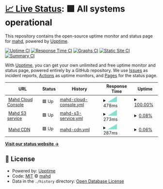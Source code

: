 # [📈 Live Status](https://status.mahd.cloud): <!--live status--> **🟩 All systems operational**

This repository contains the open-source uptime monitor and status page for [mahd](https://mahd.dev), powered by [Upptime](https://github.com/upptime/upptime).

[![Uptime CI](https://github.com/mahd-dev/mahd-cloud-status/workflows/Uptime%20CI/badge.svg)](https://github.com/mahd-dev/mahd-cloud-status/actions?query=workflow%3A%22Uptime+CI%22)
[![Response Time CI](https://github.com/mahd-dev/mahd-cloud-status/workflows/Response%20Time%20CI/badge.svg)](https://github.com/mahd-dev/mahd-cloud-status/actions?query=workflow%3A%22Response+Time+CI%22)
[![Graphs CI](https://github.com/mahd-dev/mahd-cloud-status/workflows/Graphs%20CI/badge.svg)](https://github.com/mahd-dev/mahd-cloud-status/actions?query=workflow%3A%22Graphs+CI%22)
[![Static Site CI](https://github.com/mahd-dev/mahd-cloud-status/workflows/Static%20Site%20CI/badge.svg)](https://github.com/mahd-dev/mahd-cloud-status/actions?query=workflow%3A%22Static+Site+CI%22)
[![Summary CI](https://github.com/mahd-dev/mahd-cloud-status/workflows/Summary%20CI/badge.svg)](https://github.com/mahd-dev/mahd-cloud-status/actions?query=workflow%3A%22Summary+CI%22)

With [Upptime](https://upptime.js.org), you can get your own unlimited and free uptime monitor and status page, powered entirely by a GitHub repository. We use [Issues](https://github.com/mahd-dev/mahd-cloud-status/issues) as incident reports, [Actions](https://github.com/mahd-dev/mahd-cloud-status/actions) as uptime monitors, and [Pages](https://status.mahd.cloud) for the status page.

<!--start: status pages-->
<!-- This summary is generated by Upptime (https://github.com/upptime/upptime) -->
<!-- Do not edit this manually, your changes will be overwritten -->
<!-- prettier-ignore -->
| URL | Status | History | Response Time | Uptime |
| --- | ------ | ------- | ------------- | ------ |
| <img alt="" src="https://icons.duckduckgo.com/ip3/console.mahd.cloud.ico" height="13"> [Mahd Cloud Console](https://console.mahd.cloud) | 🟩 Up | [mahd-cloud-console.yml](https://github.com/mahd-dev/mahd-cloud-status/commits/HEAD/history/mahd-cloud-console.yml) | <details><summary><img alt="Response time graph" src="./graphs/mahd-cloud-console/response-time-week.png" height="20"> 478ms</summary><br><a href="https://status.mahd.cloud/history/mahd-cloud-console"><img alt="Response time 478" src="https://img.shields.io/endpoint?url=https%3A%2F%2Fraw.githubusercontent.com%2Fmahd-dev%2Fmahd-cloud-status%2FHEAD%2Fapi%2Fmahd-cloud-console%2Fresponse-time.json"></a><br><a href="https://status.mahd.cloud/history/mahd-cloud-console"><img alt="24-hour response time 478" src="https://img.shields.io/endpoint?url=https%3A%2F%2Fraw.githubusercontent.com%2Fmahd-dev%2Fmahd-cloud-status%2FHEAD%2Fapi%2Fmahd-cloud-console%2Fresponse-time-day.json"></a><br><a href="https://status.mahd.cloud/history/mahd-cloud-console"><img alt="7-day response time 478" src="https://img.shields.io/endpoint?url=https%3A%2F%2Fraw.githubusercontent.com%2Fmahd-dev%2Fmahd-cloud-status%2FHEAD%2Fapi%2Fmahd-cloud-console%2Fresponse-time-week.json"></a><br><a href="https://status.mahd.cloud/history/mahd-cloud-console"><img alt="30-day response time 478" src="https://img.shields.io/endpoint?url=https%3A%2F%2Fraw.githubusercontent.com%2Fmahd-dev%2Fmahd-cloud-status%2FHEAD%2Fapi%2Fmahd-cloud-console%2Fresponse-time-month.json"></a><br><a href="https://status.mahd.cloud/history/mahd-cloud-console"><img alt="1-year response time 478" src="https://img.shields.io/endpoint?url=https%3A%2F%2Fraw.githubusercontent.com%2Fmahd-dev%2Fmahd-cloud-status%2FHEAD%2Fapi%2Fmahd-cloud-console%2Fresponse-time-year.json"></a></details> | <details><summary><a href="https://status.mahd.cloud/history/mahd-cloud-console">100.00%</a></summary><a href="https://status.mahd.cloud/history/mahd-cloud-console"><img alt="All-time uptime 100.00%" src="https://img.shields.io/endpoint?url=https%3A%2F%2Fraw.githubusercontent.com%2Fmahd-dev%2Fmahd-cloud-status%2FHEAD%2Fapi%2Fmahd-cloud-console%2Fuptime.json"></a><br><a href="https://status.mahd.cloud/history/mahd-cloud-console"><img alt="24-hour uptime 100.00%" src="https://img.shields.io/endpoint?url=https%3A%2F%2Fraw.githubusercontent.com%2Fmahd-dev%2Fmahd-cloud-status%2FHEAD%2Fapi%2Fmahd-cloud-console%2Fuptime-day.json"></a><br><a href="https://status.mahd.cloud/history/mahd-cloud-console"><img alt="7-day uptime 100.00%" src="https://img.shields.io/endpoint?url=https%3A%2F%2Fraw.githubusercontent.com%2Fmahd-dev%2Fmahd-cloud-status%2FHEAD%2Fapi%2Fmahd-cloud-console%2Fuptime-week.json"></a><br><a href="https://status.mahd.cloud/history/mahd-cloud-console"><img alt="30-day uptime 100.00%" src="https://img.shields.io/endpoint?url=https%3A%2F%2Fraw.githubusercontent.com%2Fmahd-dev%2Fmahd-cloud-status%2FHEAD%2Fapi%2Fmahd-cloud-console%2Fuptime-month.json"></a><br><a href="https://status.mahd.cloud/history/mahd-cloud-console"><img alt="1-year uptime 100.00%" src="https://img.shields.io/endpoint?url=https%3A%2F%2Fraw.githubusercontent.com%2Fmahd-dev%2Fmahd-cloud-status%2FHEAD%2Fapi%2Fmahd-cloud-console%2Fuptime-year.json"></a></details>
| <img alt="" src="https://icons.duckduckgo.com/ip3/s3.mahd.cloud.ico" height="13"> [Mahd S3 service](https://s3.mahd.cloud) | 🟩 Up | [mahd-s3-service.yml](https://github.com/mahd-dev/mahd-cloud-status/commits/HEAD/history/mahd-s3-service.yml) | <details><summary><img alt="Response time graph" src="./graphs/mahd-s3-service/response-time-week.png" height="20"> 273ms</summary><br><a href="https://status.mahd.cloud/history/mahd-s3-service"><img alt="Response time 273" src="https://img.shields.io/endpoint?url=https%3A%2F%2Fraw.githubusercontent.com%2Fmahd-dev%2Fmahd-cloud-status%2FHEAD%2Fapi%2Fmahd-s3-service%2Fresponse-time.json"></a><br><a href="https://status.mahd.cloud/history/mahd-s3-service"><img alt="24-hour response time 273" src="https://img.shields.io/endpoint?url=https%3A%2F%2Fraw.githubusercontent.com%2Fmahd-dev%2Fmahd-cloud-status%2FHEAD%2Fapi%2Fmahd-s3-service%2Fresponse-time-day.json"></a><br><a href="https://status.mahd.cloud/history/mahd-s3-service"><img alt="7-day response time 273" src="https://img.shields.io/endpoint?url=https%3A%2F%2Fraw.githubusercontent.com%2Fmahd-dev%2Fmahd-cloud-status%2FHEAD%2Fapi%2Fmahd-s3-service%2Fresponse-time-week.json"></a><br><a href="https://status.mahd.cloud/history/mahd-s3-service"><img alt="30-day response time 273" src="https://img.shields.io/endpoint?url=https%3A%2F%2Fraw.githubusercontent.com%2Fmahd-dev%2Fmahd-cloud-status%2FHEAD%2Fapi%2Fmahd-s3-service%2Fresponse-time-month.json"></a><br><a href="https://status.mahd.cloud/history/mahd-s3-service"><img alt="1-year response time 273" src="https://img.shields.io/endpoint?url=https%3A%2F%2Fraw.githubusercontent.com%2Fmahd-dev%2Fmahd-cloud-status%2FHEAD%2Fapi%2Fmahd-s3-service%2Fresponse-time-year.json"></a></details> | <details><summary><a href="https://status.mahd.cloud/history/mahd-s3-service">0.08%</a></summary><a href="https://status.mahd.cloud/history/mahd-s3-service"><img alt="All-time uptime 0.08%" src="https://img.shields.io/endpoint?url=https%3A%2F%2Fraw.githubusercontent.com%2Fmahd-dev%2Fmahd-cloud-status%2FHEAD%2Fapi%2Fmahd-s3-service%2Fuptime.json"></a><br><a href="https://status.mahd.cloud/history/mahd-s3-service"><img alt="24-hour uptime 0.08%" src="https://img.shields.io/endpoint?url=https%3A%2F%2Fraw.githubusercontent.com%2Fmahd-dev%2Fmahd-cloud-status%2FHEAD%2Fapi%2Fmahd-s3-service%2Fuptime-day.json"></a><br><a href="https://status.mahd.cloud/history/mahd-s3-service"><img alt="7-day uptime 0.08%" src="https://img.shields.io/endpoint?url=https%3A%2F%2Fraw.githubusercontent.com%2Fmahd-dev%2Fmahd-cloud-status%2FHEAD%2Fapi%2Fmahd-s3-service%2Fuptime-week.json"></a><br><a href="https://status.mahd.cloud/history/mahd-s3-service"><img alt="30-day uptime 0.08%" src="https://img.shields.io/endpoint?url=https%3A%2F%2Fraw.githubusercontent.com%2Fmahd-dev%2Fmahd-cloud-status%2FHEAD%2Fapi%2Fmahd-s3-service%2Fuptime-month.json"></a><br><a href="https://status.mahd.cloud/history/mahd-s3-service"><img alt="1-year uptime 0.08%" src="https://img.shields.io/endpoint?url=https%3A%2F%2Fraw.githubusercontent.com%2Fmahd-dev%2Fmahd-cloud-status%2FHEAD%2Fapi%2Fmahd-s3-service%2Fuptime-year.json"></a></details>
| <img alt="" src="https://icons.duckduckgo.com/ip3/cdn.mahd.cloud.ico" height="13"> [Mahd CDN](https://cdn.mahd.cloud) | 🟩 Up | [mahd-cdn.yml](https://github.com/mahd-dev/mahd-cloud-status/commits/HEAD/history/mahd-cdn.yml) | <details><summary><img alt="Response time graph" src="./graphs/mahd-cdn/response-time-week.png" height="20"> 287ms</summary><br><a href="https://status.mahd.cloud/history/mahd-cdn"><img alt="Response time 287" src="https://img.shields.io/endpoint?url=https%3A%2F%2Fraw.githubusercontent.com%2Fmahd-dev%2Fmahd-cloud-status%2FHEAD%2Fapi%2Fmahd-cdn%2Fresponse-time.json"></a><br><a href="https://status.mahd.cloud/history/mahd-cdn"><img alt="24-hour response time 287" src="https://img.shields.io/endpoint?url=https%3A%2F%2Fraw.githubusercontent.com%2Fmahd-dev%2Fmahd-cloud-status%2FHEAD%2Fapi%2Fmahd-cdn%2Fresponse-time-day.json"></a><br><a href="https://status.mahd.cloud/history/mahd-cdn"><img alt="7-day response time 287" src="https://img.shields.io/endpoint?url=https%3A%2F%2Fraw.githubusercontent.com%2Fmahd-dev%2Fmahd-cloud-status%2FHEAD%2Fapi%2Fmahd-cdn%2Fresponse-time-week.json"></a><br><a href="https://status.mahd.cloud/history/mahd-cdn"><img alt="30-day response time 287" src="https://img.shields.io/endpoint?url=https%3A%2F%2Fraw.githubusercontent.com%2Fmahd-dev%2Fmahd-cloud-status%2FHEAD%2Fapi%2Fmahd-cdn%2Fresponse-time-month.json"></a><br><a href="https://status.mahd.cloud/history/mahd-cdn"><img alt="1-year response time 287" src="https://img.shields.io/endpoint?url=https%3A%2F%2Fraw.githubusercontent.com%2Fmahd-dev%2Fmahd-cloud-status%2FHEAD%2Fapi%2Fmahd-cdn%2Fresponse-time-year.json"></a></details> | <details><summary><a href="https://status.mahd.cloud/history/mahd-cdn">0.06%</a></summary><a href="https://status.mahd.cloud/history/mahd-cdn"><img alt="All-time uptime 0.06%" src="https://img.shields.io/endpoint?url=https%3A%2F%2Fraw.githubusercontent.com%2Fmahd-dev%2Fmahd-cloud-status%2FHEAD%2Fapi%2Fmahd-cdn%2Fuptime.json"></a><br><a href="https://status.mahd.cloud/history/mahd-cdn"><img alt="24-hour uptime 0.06%" src="https://img.shields.io/endpoint?url=https%3A%2F%2Fraw.githubusercontent.com%2Fmahd-dev%2Fmahd-cloud-status%2FHEAD%2Fapi%2Fmahd-cdn%2Fuptime-day.json"></a><br><a href="https://status.mahd.cloud/history/mahd-cdn"><img alt="7-day uptime 0.06%" src="https://img.shields.io/endpoint?url=https%3A%2F%2Fraw.githubusercontent.com%2Fmahd-dev%2Fmahd-cloud-status%2FHEAD%2Fapi%2Fmahd-cdn%2Fuptime-week.json"></a><br><a href="https://status.mahd.cloud/history/mahd-cdn"><img alt="30-day uptime 0.06%" src="https://img.shields.io/endpoint?url=https%3A%2F%2Fraw.githubusercontent.com%2Fmahd-dev%2Fmahd-cloud-status%2FHEAD%2Fapi%2Fmahd-cdn%2Fuptime-month.json"></a><br><a href="https://status.mahd.cloud/history/mahd-cdn"><img alt="1-year uptime 0.06%" src="https://img.shields.io/endpoint?url=https%3A%2F%2Fraw.githubusercontent.com%2Fmahd-dev%2Fmahd-cloud-status%2FHEAD%2Fapi%2Fmahd-cdn%2Fuptime-year.json"></a></details>

<!--end: status pages-->

[**Visit our status website →**](https://status.mahd.cloud)

## 📄 License

- Powered by: [Upptime](https://github.com/upptime/upptime)
- Code: [MIT](./LICENSE) © [mahd](https://mahd.dev)
- Data in the `./history` directory: [Open Database License](https://opendatacommons.org/licenses/odbl/1-0/)
